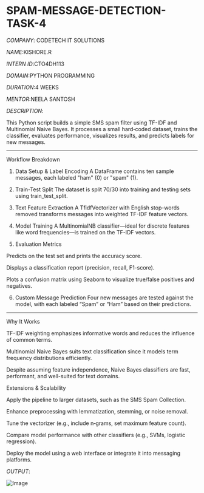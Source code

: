# SPAM-MESSAGE-DETECTION-TASK-4

*COMPANY*: CODETECH IT SOLUTIONS

*NAME*:KISHORE.R

*INTERN ID*:CTO4DH113

*DOMAIN*:PYTHON PROGRAMMING

*DURATION*:4 WEEKS

*MENTOR*:NEELA SANTOSH

*DESCRIPTION*:

This Python script builds a simple SMS spam filter using TF-IDF and Multinomial Naive Bayes. It processes a small hard‑coded dataset, trains the classifier, evaluates performance, visualizes results, and predicts labels for new messages.


---

Workflow Breakdown

1. Data Setup & Label Encoding
A DataFrame contains ten sample messages, each labeled "ham" (0) or "spam" (1).

2. Train-Test Split
The dataset is split 70/30 into training and testing sets using train_test_split.

3. Text Feature Extraction
A TfidfVectorizer with English stop-words removed transforms messages into weighted TF-IDF feature vectors.

4. Model Training
A MultinomialNB classifier—ideal for discrete features like word frequencies—is trained on the TF-IDF vectors.

5. Evaluation Metrics

Predicts on the test set and prints the accuracy score.

Displays a classification report (precision, recall, F1-score).

Plots a confusion matrix using Seaborn to visualize true/false positives and negatives.


6. Custom Message Prediction
Four new messages are tested against the model, with each labeled “Spam” or “Ham” based on their predictions.


---

Why It Works

TF-IDF weighting emphasizes informative words and reduces the influence of common terms.

Multinomial Naive Bayes suits text classification since it models term frequency distributions efficiently.

Despite assuming feature independence, Naive Bayes classifiers are fast, performant, and well-suited for text domains.

Extensions & Scalability

Apply the pipeline to larger datasets, such as the SMS Spam Collection.

Enhance preprocessing with lemmatization, stemming, or noise removal.

Tune the vectorizer (e.g., include n‑grams, set maximum feature count).

Compare model performance with other classifiers (e.g., SVMs, logistic regression).

Deploy the model using a web interface or integrate it into messaging platforms.

*OUTPUT*:

![Image](https://github.com/user-attachments/assets/53ded16b-3077-4989-b6ec-01bd7f08c5be)
